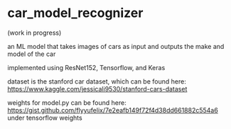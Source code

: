 # car_model_recognizer
(work in progress)

an ML model that takes images of cars as input and outputs the make and model of the car 

implemented using ResNet152, Tensorflow, and Keras

dataset is the stanford car dataset, which can be found here: https://www.kaggle.com/jessicali9530/stanford-cars-dataset

weights for model.py can be found here: https://gist.github.com/flyyufelix/7e2eafb149f72f4d38dd661882c554a6 under tensorflow weights


